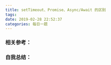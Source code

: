 ```yaml
---
title: setTimeout、Promise、Async/Await 的区别
tags: 
date: 2019-02-28 22:52:37
categories: 每日一题
---
```


### 相关参考：


### 自我总结：

